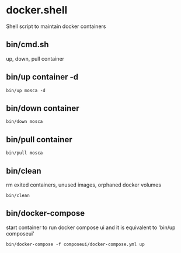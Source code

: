 # docker.shell
Shell script to maintain docker containers

## bin/cmd.sh
up, down, pull container
	
## bin/up container -d
```
bin/up mosca -d
```

## bin/down container
```
bin/down mosca
```

## bin/pull container
```
bin/pull mosca
```

## bin/clean
rm exited containers, unused images, orphaned docker volumes
```
bin/clean
```

## bin/docker-compose
start container to run docker compose ui and it is equivalent to 'bin/up composeui'
```
bin/docker-compose -f composeui/docker-compose.yml up
```
